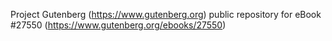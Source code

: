 Project Gutenberg (https://www.gutenberg.org) public repository for eBook #27550 (https://www.gutenberg.org/ebooks/27550)
